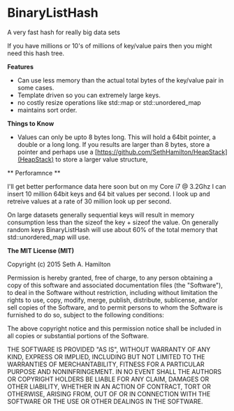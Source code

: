 # BinaryListHash

A very fast hash for really big data sets

If you have millions or 10's of millions of key/value pairs then you
might need this hash tree.

**Features**

- Can use less memory than the actual total bytes of the key/value pair in some cases.
- Template driven so you can extremely large keys.
- no costly resize operations like std::map or std::unordered_map
- maintains sort order.

**Things to Know**

- Values can only be upto 8 bytes long. This will hold a 64bit pointer, a double or a long long. If you results are larger than 8 bytes, store a pointer and perhaps use a [https://github.com/SethHamilton/HeapStack](HeapStack) to store a larger value structure,

** Perforamnce **

I'll get better performance data here soon but on my Core i7 @ 3.2Ghz I can insert 10 million 64bit keys and 64 bit values per second. I look up and retreive values at a rate of 30 million look up per second.

On large datasets generally sequential keys will result in memory consumption less than the sizeof the key + sizeof the value. On generally random keys BinaryListHash will use about 60% of the total memory that std::unordered_map will use.

**The MIT License (MIT)**

Copyright (c) 2015 Seth A. Hamilton

Permission is hereby granted, free of charge, to any person obtaining a copy
of this software and associated documentation files (the "Software"), to deal
in the Software without restriction, including without limitation the rights
to use, copy, modify, merge, publish, distribute, sublicense, and/or sell
copies of the Software, and to permit persons to whom the Software is
furnished to do so, subject to the following conditions:

The above copyright notice and this permission notice shall be included in
all copies or substantial portions of the Software.

THE SOFTWARE IS PROVIDED "AS IS", WITHOUT WARRANTY OF ANY KIND, EXPRESS OR
IMPLIED, INCLUDING BUT NOT LIMITED TO THE WARRANTIES OF MERCHANTABILITY,
FITNESS FOR A PARTICULAR PURPOSE AND NONINFRINGEMENT. IN NO EVENT SHALL THE
AUTHORS OR COPYRIGHT HOLDERS BE LIABLE FOR ANY CLAIM, DAMAGES OR OTHER
LIABILITY, WHETHER IN AN ACTION OF CONTRACT, TORT OR OTHERWISE, ARISING FROM,
OUT OF OR IN CONNECTION WITH THE SOFTWARE OR THE USE OR OTHER DEALINGS IN
THE SOFTWARE.
